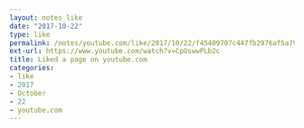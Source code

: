 ```yaml
---
layout: notes_like
date: "2017-10-22"
type: like
permalink: /notes/youtube.com/like/2017/10/22/f45409707c447fb2976af5a79420152d75cd45b5.html
ext-url: https://www.youtube.com/watch?v=CpOswwPLb2c
title: Liked a page on youtube.com
categories:
- like
- 2017
- October
- 22
- youtube.com
---
```

